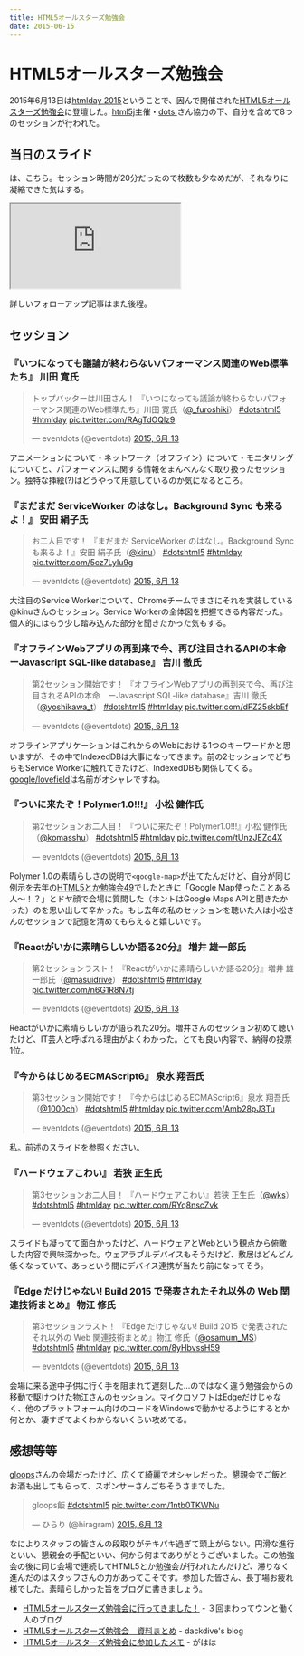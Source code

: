```yaml
---
title: HTML5オールスターズ勉強会
date: 2015-06-15
---
```


# HTML5オールスターズ勉強会

2015年6月13日は[htmlday 2015](http://www.htmlday.jp/)ということで、因んで開催された[HTML5オールスターズ勉強会](http://eventdots.jp/event/496476)に登壇した。[html5j](http://html5j.org/)主催・[dots.](http://eventdots.jp/)さん協力の下、自分を含めて8つのセッションが行われた。

## 当日のスライド

は、こちら。セッション時間が20分だったので枚数も少なめだが、それなりに凝縮できた気はする。

<iframe loading="lazy" class="dropshadow speakerdeck-iframe" src="https://speakerdeck.com/player/617f2e6d9aa04843b4d27368d5f11b8c" title="いまからはじめるECMAScript 6 / Begin ECMAScript6" allowfullscreen="true" style="aspect-ratio: 560 / 420;" data-ratio="1.3333333333333333"></iframe>

詳しいフォローアップ記事はまた後程。

## セッション

### 『いつになっても議論が終わらないパフォーマンス関連のWeb標準たち』 川田 寛氏

<blockquote class="twitter-tweet" lang="ja"><p lang="ja" dir="ltr">トップバッターは川田さん！&#10;『いつになっても議論が終わらないパフォーマンス関連のWeb標準たち』川田 寛氏（<a href="https://twitter.com/_furoshiki">@_furoshiki</a>）&#10;&#10;<a href="https://twitter.com/hashtag/dotshtml5?src=hash">#dotshtml5</a> <a href="https://twitter.com/hashtag/htmlday?src=hash">#htmlday</a> <a href="http://t.co/RAgTdOQlz9">pic.twitter.com/RAgTdOQlz9</a></p>&mdash; eventdots (@eventdots) <a href="https://twitter.com/eventdots/status/609583169885483009">2015, 6月 13</a></blockquote>

アニメーションについて・ネットワーク（オフライン）について・モニタリングについてと、パフォーマンスに関する情報をまんべんなく取り扱ったセッション。独特な挿絵(?)はどうやって用意しているのか気になるところ。

### 『まだまだ ServiceWorker のはなし。Background Sync も来るよ！』 安田 絹子氏

<blockquote class="twitter-tweet" lang="ja"><p lang="ja" dir="ltr">お二人目です！&#10;『まだまだ ServiceWorker のはなし。Background Sync も来るよ！』安田 絹子氏（<a href="https://twitter.com/kinu">@kinu</a>）&#10;<a href="https://twitter.com/hashtag/dotshtml5?src=hash">#dotshtml5</a> <a href="https://twitter.com/hashtag/htmlday?src=hash">#htmlday</a> <a href="http://t.co/5cz7LyIu9g">pic.twitter.com/5cz7LyIu9g</a></p>&mdash; eventdots (@eventdots) <a href="https://twitter.com/eventdots/status/609591472438906880">2015, 6月 13</a></blockquote>

大注目のService Workerについて、Chromeチームでまさにそれを実装している@kinuさんのセッション。Service Workerの全体図を把握できる内容だった。個人的にはもう少し踏み込んだ部分を聞きたかった気もする。

### 『オフラインWebアプリの再到来で今、再び注目されるAPIの本命　ーJavascript SQL-like database』 吉川 徹氏

<blockquote class="twitter-tweet" lang="ja"><p lang="ja" dir="ltr">第2セッション開始です！&#10;『オフラインWebアプリの再到来で今、再び注目されるAPIの本命　ーJavascript SQL-like database』吉川 徹氏（<a href="https://twitter.com/yoshikawa_t">@yoshikawa_t</a>）&#10;<a href="https://twitter.com/hashtag/dotshtml5?src=hash">#dotshtml5</a> <a href="https://twitter.com/hashtag/htmlday?src=hash">#htmlday</a> <a href="http://t.co/dFZ25skbEf">pic.twitter.com/dFZ25skbEf</a></p>&mdash; eventdots (@eventdots) <a href="https://twitter.com/eventdots/status/609601501275688960">2015, 6月 13</a></blockquote>

オフラインアプリケーションはこれからのWebにおける1つのキーワードかと思いますが、その中でIndexedDBは大事になってきます。前の2セッションでどちらもService Workerに触れてきたけど、IndexedDBも関係してくる。[google/lovefield](https://github.com/google/lovefield)は名前がオシャレですね。

### 『ついに来たぞ！Polymer1.0!!!』 小松 健作氏

<blockquote class="twitter-tweet" lang="ja"><p lang="ja" dir="ltr">第2セッションお二人目！&#10;『ついに来たぞ！Polymer1.0!!!』小松 健作氏（<a href="https://twitter.com/komasshu">@komasshu</a>）&#10;<a href="https://twitter.com/hashtag/dotshtml5?src=hash">#dotshtml5</a> <a href="https://twitter.com/hashtag/htmlday?src=hash">#htmlday</a> <a href="http://t.co/tUnzJEZo4X">pic.twitter.com/tUnzJEZo4X</a></p>&mdash; eventdots (@eventdots) <a href="https://twitter.com/eventdots/status/609604951916982272">2015, 6月 13</a></blockquote>

Polymer 1.0の素晴らしさの説明で`<google-map>`が出てたんだけど、自分が同じ例示を去年の[HTML5とか勉強会49](/posts/2014/html5-and-other-vol49.html)でしたときに「Google Map使ったことある人〜！？」とドヤ顔で会場に質問した（ホントはGoogle Maps APIと聞きたかった）のを思い出して辛かった。もし去年の私のセッションを聴いた人は小松さんのセッションで記憶を清めてもらえると嬉しいです。

### 『Reactがいかに素晴らしいか語る20分』 増井 雄一郎氏

<blockquote class="twitter-tweet" lang="ja"><p lang="ja" dir="ltr">第2セッションラスト！&#10;『Reactがいかに素晴らしいか語る20分』増井 雄一郎氏（<a href="https://twitter.com/masuidrive">@masuidrive</a>）&#10;<a href="https://twitter.com/hashtag/dotshtml5?src=hash">#dotshtml5</a> <a href="https://twitter.com/hashtag/htmlday?src=hash">#htmlday</a> <a href="http://t.co/n6G1R8N7tj">pic.twitter.com/n6G1R8N7tj</a></p>&mdash; eventdots (@eventdots) <a href="https://twitter.com/eventdots/status/609610143748063232">2015, 6月 13</a></blockquote>

Reactがいかに素晴らしいかが語られた20分。増井さんのセッション初めて聴いたけど、IT芸人と呼ばれる理由がよくわかった。とても良い内容で、納得の投票1位。

### 『今からはじめるECMAScript6』 泉水 翔吾氏

<blockquote class="twitter-tweet" lang="ja"><p lang="ja" dir="ltr">第3セッション開始です！&#10;『今からはじめるECMAScript6』泉水 翔吾氏（<a href="https://twitter.com/1000ch">@1000ch</a>）&#10;<a href="https://twitter.com/hashtag/dotshtml5?src=hash">#dotshtml5</a> <a href="https://twitter.com/hashtag/htmlday?src=hash">#htmlday</a> <a href="http://t.co/Amb28pJ3Tu">pic.twitter.com/Amb28pJ3Tu</a></p>&mdash; eventdots (@eventdots) <a href="https://twitter.com/eventdots/status/609618493529419776">2015, 6月 13</a></blockquote>

私。前述のスライドを参照ください。

### 『ハードウェアこわい』 若狭 正生氏

<blockquote class="twitter-tweet" lang="ja"><p lang="ja" dir="ltr">第3セッションお二人目！&#10;『ハードウェアこわい』若狭 正生氏（<a href="https://twitter.com/wks">@wks</a>）&#10;<a href="https://twitter.com/hashtag/dotshtml5?src=hash">#dotshtml5</a> <a href="https://twitter.com/hashtag/htmlday?src=hash">#htmlday</a> <a href="http://t.co/RYq8nscZvk">pic.twitter.com/RYq8nscZvk</a></p>&mdash; eventdots (@eventdots) <a href="https://twitter.com/eventdots/status/609623434876751872">2015, 6月 13</a></blockquote>

スライドも凝ってて面白かったけど、ハードウェアとWebという観点から俯瞰した内容で興味深かった。ウェアラブルデバイスもそうだけど、敷居はどんどん低くなっていて、あっという間にデバイス連携が当たり前になってそう。

### 『Edge だけじゃない! Build 2015 で発表されたそれ以外の Web 関連技術まとめ』 物江 修氏

<blockquote class="twitter-tweet" lang="ja"><p lang="ja" dir="ltr">第3セッションラスト！&#10;『Edge だけじゃない! Build 2015 で発表されたそれ以外の Web 関連技術まとめ』物江 修氏（<a href="https://twitter.com/osamum_MS">@osamum_MS</a>）&#10;<a href="https://twitter.com/hashtag/dotshtml5?src=hash">#dotshtml5</a> <a href="https://twitter.com/hashtag/htmlday?src=hash">#htmlday</a> <a href="http://t.co/8yHbvssH59">pic.twitter.com/8yHbvssH59</a></p>&mdash; eventdots (@eventdots) <a href="https://twitter.com/eventdots/status/609629158075838465">2015, 6月 13</a></blockquote>

会場に来る途中子供に行く手を阻まれて遅刻した…のではなく違う勉強会からの移動で駆けつけた物江さんのセッション。マイクロソフトはEdgeだけじゃなく、他のプラットフォーム向けのコードをWindowsで動かせるようにするとか何とか、凄すぎてよくわからないくらい攻めてる。

## 感想等等

[gloops](http://gloops.com/)さんの会場だったけど、広くて綺麗でオシャレだった。懇親会でご飯とお酒も出してもらって、スポンサーさんごちそうさまでした。

<blockquote class="twitter-tweet" lang="ja"><p lang="ja" dir="ltr">gloops飯 <a href="https://twitter.com/hashtag/dotshtml5?src=hash">#dotshtml5</a> <a href="http://t.co/1ntb0TKWNu">pic.twitter.com/1ntb0TKWNu</a></p>&mdash; ひらり (@hiragram) <a href="https://twitter.com/hiragram/status/609645451726303234">2015, 6月 13</a></blockquote>

なによりスタッフの皆さんの段取りがテキパキ過ぎて頭上がらない。円滑な進行といい、懇親会の手配といい、何から何までありがとうございました。この勉強会の後に同じ会場で連続してHTML5とか勉強会が行われたんだけど、滞りなく進んだのはスタッフさんの力があってこそです。参加した皆さん、長丁場お疲れ様でした。素晴らしかった旨をブログに書きましょう。

- [HTML5オールスターズ勉強会に行ってきました！](http://shirobit.hatenablog.com/entry/2015/06/14/HTML5%E3%82%AA%E3%83%BC%E3%83%AB%E3%82%B9%E3%82%BF%E3%83%BC%E3%82%BA%E5%8B%89%E5%BC%B7%E4%BC%9A%E3%81%AB%E8%A1%8C%E3%81%A3%E3%81%A6%E3%81%8D%E3%81%BE%E3%81%97%E3%81%9F%EF%BC%81) - ３回まわってウンと働く人のブログ
- [HTML5オールスターズ勉強会　資料まとめ](http://dackdive.hateblo.jp/entry/2015/06/13/161143) - dackdive's blog
- [HTML5オールスターズ勉強会に参加したメモ](http://hiragram.hatenablog.jp/entry/2015/06/14/160502) - がはは
